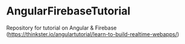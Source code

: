 # AngularFirebaseTutorial
Repository for tutorial on Angular &amp; Firebase (https://thinkster.io/angulartutorial/learn-to-build-realtime-webapps/)
